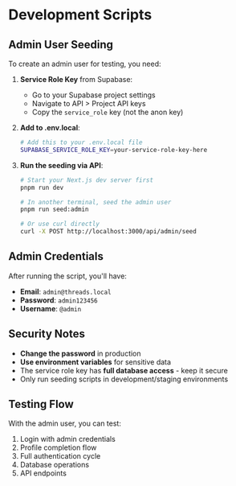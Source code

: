 # Development Scripts

## Admin User Seeding

To create an admin user for testing, you need:

1. **Service Role Key** from Supabase:
   - Go to your Supabase project settings
   - Navigate to API > Project API keys
   - Copy the `service_role` key (not the anon key)

2. **Add to .env.local**:

   ```bash
   # Add this to your .env.local file
   SUPABASE_SERVICE_ROLE_KEY=your-service-role-key-here
   ```

3. **Run the seeding via API**:

   ```bash
   # Start your Next.js dev server first
   pnpm run dev

   # In another terminal, seed the admin user
   pnpm run seed:admin

   # Or use curl directly
   curl -X POST http://localhost:3000/api/admin/seed
   ```

## Admin Credentials

After running the script, you'll have:

- **Email**: `admin@threads.local`
- **Password**: `admin123456`
- **Username**: `@admin`

## Security Notes

- **Change the password** in production
- **Use environment variables** for sensitive data
- The service role key has **full database access** - keep it secure
- Only run seeding scripts in development/staging environments

## Testing Flow

With the admin user, you can test:

1. Login with admin credentials
2. Profile completion flow
3. Full authentication cycle
4. Database operations
5. API endpoints
